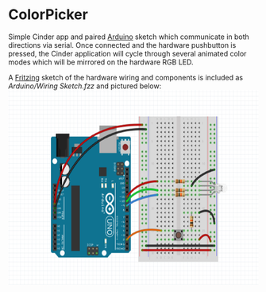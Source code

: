 
# ColorPicker
Simple Cinder app and paired [Arduino](https://www.arduino.cc/) sketch which communicate in both directions via serial. Once connected and the hardware pushbutton is pressed, the Cinder application will cycle through several animated color modes which will be mirrored on the hardware RGB LED.

A [Fritzing](http://fritzing.org/) sketch of the hardware wiring and components is included as _Arduino/Wiring Sketch.fzz_ and pictured below:
<img src="Arduino/wiring_sketch.png" width="592" height="391">
